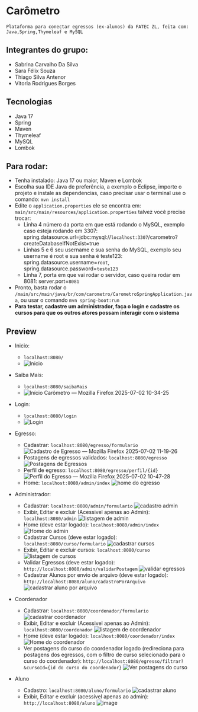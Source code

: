 # Carômetro
`Plataforma para conectar egressos (ex-alunos) da FATEC ZL, feita com: Java,Spring,Thymeleaf e MySQL`

## Integrantes do grupo:
* Sabrina Carvalho Da Silva
* Sara Félix Souza
* Thiago Silva Antenor
* Vitoria Rodrigues Borges

## Tecnologias
- Java 17
- Spring
- Maven
- Thymeleaf
- MySQL
- Lombok

## Para rodar:
- Tenha instalado: Java 17 ou maior, Maven e Lombok
- Escolha sua IDE Java de preferência, a exemplo o Eclipse, importe o projeto e instale as dependencias, caso precisar usar o terminal use o comando: `mvn install`
- Edite o `application.properties` ele se encontra em: `main/src/main/resources/application.properties` talvez você precise trocar:
  - Linha 4 número da porta em que está rodando o MySQL, exemplo caso esteja rodando em 3307: spring.datasource.url=jdbc:mysql://`localhost:3307`/carometro?createDatabaseIfNotExist=true
  - Linhas 5 e 6 seu username e sua senha do MySQL, exemplo seu username é root e sua senha é teste123: spring.datasource.username=`root`, spring.datasource.password=`teste123`
  - Linha 7, porta em que vai rodar o servidor, caso queira rodar em 8081: server.port=`8081`
- Pronto, basta rodar o `/main/src/main/java/br/com/carometro/CarometroSpringApplication.java`, ou usar o comando `mvn spring-boot:run`
- **Para testar, cadastre um administrador, faça o login e cadastre os cursos para que os outros atores possam interagir com o sistema**

## Preview

* Inicio:
  * `localhost:8080/`
  * ![Inicio](https://github.com/user-attachments/assets/b48ab123-0ab7-4871-b3aa-8ac1e471deff)
    
* Saiba Mais:
  * `localhost:8080/saibaMais`
  * ![Início Carômetro — Mozilla Firefox 2025-07-02 10-34-25](https://github.com/user-attachments/assets/b80e63c0-47a6-4871-b281-2660372029b5)
    
* Login:
  * `localhost:8080/login`
  * ![Login](https://github.com/user-attachments/assets/e43faf40-9659-4e5c-a0bf-5cf85335aef2)
    
* Egresso:
  * Cadastrar: `localhost:8080/egresso/formulario`
  ![Cadastro de Egresso — Mozilla Firefox 2025-07-02 11-19-26](https://github.com/user-attachments/assets/dd1e5086-c360-438c-8621-98cdbf857394)
  * Postagens de egressos validados: `localhost:8080/egresso`
  ![Postagens de Egressos](https://github.com/user-attachments/assets/3445d540-e7f3-445d-85ea-96f65828efbf)
  * Perfil de egresso: `localhost:8080/egresso/perfil/{id}`
  ![Perfil do Egresso — Mozilla Firefox 2025-07-02 10-47-28](https://github.com/user-attachments/assets/4f8ff819-cb44-4e6d-8b88-174ec8958926)
  * Home: `localhost:8080/admin/index`
  ![home do egresso](https://github.com/user-attachments/assets/84a462e5-1dac-42ec-a84e-0f02ae647a6e)

* Administrador:
  * Cadastrar: `localhost:8080/admin/formulario`
  ![cadastro admin](https://github.com/user-attachments/assets/591f1af8-ab38-4daf-b881-6b6230f9ac9a)
  * Exibir, Editar e excluir (Acessivel apenas ao Admin): `localhost:8080/admin`
  ![listagem de admin](https://github.com/user-attachments/assets/a6873336-c139-41c3-936a-a2193b5fb22b)
  * Home (deve estar logado): `localhost:8080/admin/index`
  ![Home do admin](https://github.com/user-attachments/assets/31b7bcc4-188e-4c32-8180-bc94fc6d1467)
  * Cadastrar Cursos (deve estar logado): `localhost:8080/curso/formulario`
  ![cadastrar cursos](https://github.com/user-attachments/assets/4d623855-72cb-4fe1-9c77-8f38812ca998)
  * Exibir, Editar e excluir cursos: `localhost:8080/curso`
  ![listagem de cursos](https://github.com/user-attachments/assets/fc3f540a-fe95-40b3-847a-c155282bfd70)
  * Validar Egressos (deve estar logado): `http://localhost:8080/admin/validarPostagem`
  ![validar egressos](https://github.com/user-attachments/assets/cec38ec5-af3d-41f8-a244-9dc1df207610)
  * Cadastrar Alunos por envio de arquivo (deve estar logado): `http://localhost:8080/aluno/cadastroPorArquivo`
  ![cadastrar aluno por arquivo](https://github.com/user-attachments/assets/9b5e64d1-c55d-4b5d-bfea-d956a1737f74)

* Coordenador
  * Cadastrar: `localhost:8080/coordenador/formulario`
  ![cadastrar coordenador](https://github.com/user-attachments/assets/b1edead1-8577-4b7a-8fff-3f0ce9ba0165)
  * Exibir, Editar e excluir (Acessivel apenas ao Admin): `localhost:8080/coordenador`
  ![listagem de coordenador](https://github.com/user-attachments/assets/e01a5181-0d8d-4045-b257-f41451cec3f7)
  * Home (deve estar logado): `localhost:8080/coordenador/index`
  ![Home do coordenador](https://github.com/user-attachments/assets/3319d22c-3d3e-4f75-991f-dd1a60a8c230)
  * Ver postagens do curso do coordenador logado (redireciona para postagens dos egressos, com o filtro de curso selecionado para o curso do coordenador): `http://localhost:8080/egresso/filtrar?&cursoId={id do curso do coordenador}`
  ![Ver postagens do curso](https://github.com/user-attachments/assets/15f758b7-4aaa-40c6-9012-2a2d9bfe1938)
 
* Aluno
  * Cadastro: `localhost:8080/aluno/formulario`
    ![cadastrar aluno](https://github.com/user-attachments/assets/cb41ba0c-92ad-4d1d-a391-87b23f6212bf)
  * Exibir, Editar e excluir (acessivel apenas ao admin): `http://localhost:8080/aluno`
    ![image](https://github.com/user-attachments/assets/f7a33d8e-e476-40a9-b6dd-84cfd0e42037)
    
